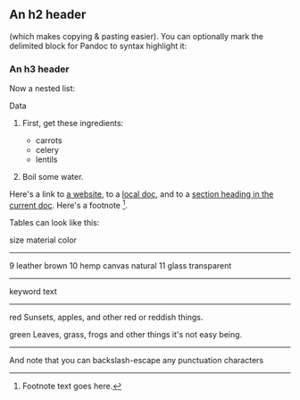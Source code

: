 An h2 header
------------

(which makes copying & pasting easier). You can optionally mark the
delimited block for Pandoc to syntax highlight it:

### An h3 header ###

Now a nested list:

Data

 1. First, get these ingredients:

      * carrots
      * celery
      * lentils

 2. Boil some water.

Here's a link to [a website](http://foo.bar), to a [local
doc](local-doc.html), and to a [section heading in the current
doc](#an-h2-header). Here's a footnote [^1].

[^1]: Footnote text goes here.

Tables can look like this:

size  material      color
----  ------------  ------------
9     leather       brown
10    hemp canvas   natural
11    glass         transparent
--------  -----------------------
keyword   text
--------  -----------------------
red       Sunsets, apples, and
          other red or reddish
          things.

green     Leaves, grass, frogs
          and other things it's
          not easy being.
--------  -----------------------

And note that you can backslash-escape any punctuation characters
